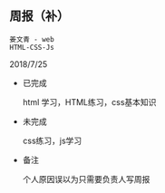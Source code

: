 ## 周报（补）

```
姜文青 - web
HTML-CSS-Js
```

2018/7/25

- 已完成

  html 学习，HTML练习，css基本知识

- 未完成

  css练习，js学习

- 备注

  个人原因误以为只需要负责人写周报